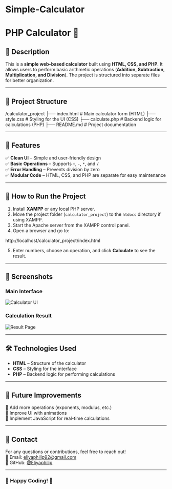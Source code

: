 # Simple-Calculator
# PHP Calculator 🧮

## 📌 Description
This is a **simple web-based calculator** built using **HTML, CSS, and PHP**. It allows users to perform basic arithmetic operations (**Addition, Subtraction, Multiplication, and Division**). The project is structured into separate files for better organization.

---

## 📂 Project Structure

/calculator_project ├── index.html # Main calculator form (HTML) ├── style.css # Styling for the UI (CSS) ├── calculate.php # Backend logic for calculations (PHP) ├── README.md # Project documentation


---

## 🚀 Features
✅ **Clean UI** – Simple and user-friendly design  
✅ **Basic Operations** – Supports `+`, `-`, `*`, and `/`  
✅ **Error Handling** – Prevents division by zero  
✅ **Modular Code** – HTML, CSS, and PHP are separate for easy maintenance  

---

## 🎯 How to Run the Project
1. Install **XAMPP** or any local PHP server.  
2. Move the project folder (`calculator_project`) to the `htdocs` directory if using XAMPP.  
3. Start the Apache server from the XAMPP control panel.  
4. Open a browser and go to:  

http://localhost/calculator_project/index.html

5. Enter numbers, choose an operation, and click **Calculate** to see the result.

---

## 📸 Screenshots  
### **Main Interface**  
![Calculator UI](https://via.placeholder.com/600x300?text=Calculator+UI)

### **Calculation Result**  
![Result Page](https://via.placeholder.com/600x300?text=Result+Page)

---

## 🛠️ Technologies Used
- **HTML** – Structure of the calculator  
- **CSS** – Styling for the interface  
- **PHP** – Backend logic for performing calculations  

---

## 📝 Future Improvements
🔹 Add more operations (exponents, modulus, etc.)  
🔹 Improve UI with animations  
🔹 Implement JavaScript for real-time calculations  

---

## 📧 Contact  
For any questions or contributions, feel free to reach out!  
📩 Email: eliyaphilip92@gmail.com  
💼 GitHub: [@Eliyaphilip](https://github.com/Eliaphilip)  

---

### 🎉 Happy Coding! 🚀

